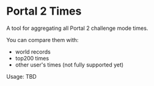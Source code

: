 # Portal 2 Times
A tool for aggregating all Portal 2 challenge mode times.

You can compare them with:
- world records
- top200 times
- other user's times (not fully supported yet)

Usage: TBD
